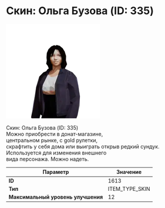# Скин: Ольга Бузова (ID: 335)

![Item Image](../img/1613.webp?raw=true)

Скин: Ольга Бузова (ID: 335)<br>Можно приобрести в донат-магазине,<br>центральном рынке, с gold рулетки,<br>скрафтить у себя дома или выиграть открыв редкий сундук.<br>Используется для изменения внешнего<br>вида персонажа. Можно надеть.


| Параметр | Значение |
|----------|----------|
| **ID** | 1613 |
| **Тип** | ITEM_TYPE_SKIN |
| **Максимальный уровень улучшения** | 12 |

